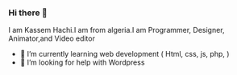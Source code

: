 ### Hi there 👋

I am Kassem Hachi.I am from algeria.I am Programmer, Designer, Animator,and Video editor
- 🌱 I’m currently learning web development ( Html, css, js, php, )
- 🤔 I’m looking for help with Wordpress
